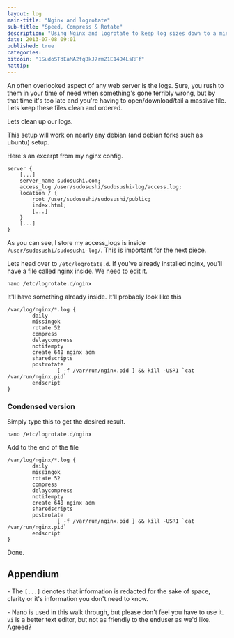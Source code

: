 ```yaml
---
layout: log
main-title: "Nginx and logrotate"
sub-title: "Speed, Compress & Rotate"
description: "Using Nginx and logrotate to keep log sizes down to a minimum."
date: 2013-07-08 09:01
published: true
categories: 
bitcoin: "1SudoSTdEaMA2fqBkJ7rmZ1E14D4LsRFf"
hattip: 
---
```


An often overlooked aspect of any web server is the logs. Sure, you rush to them in your time of need when something's gone terribly wrong, but by that time it's too late and you're having to open/download/tail a massive file. Lets keep these files clean and ordered.

Lets clean up our logs.

This setup will work on nearly any debian (and debian forks such as ubuntu) setup.

Here's an excerpt from my nginx config.

```
server {
	[...]
	server_name sudosushi.com;
	access_log /user/sudosushi/sudosushi-log/access.log;
	location / {
		root /user/sudosushi/sudosushi/public;
		index.html;
		[...]
	}
	[...]
}
```

As you can see, I store my access_logs is inside `/user/sudosushi/sudosushi-log/`. This is important for the next piece.


Lets head over to `/etc/logrotate.d`. If you've already installed nginx, you'll have a file called nginx inside. We need to edit it.

```
nano /etc/logrotate.d/nginx
```

It'll have something already inside. It'll probably look like this

```
/var/log/nginx/*.log {
        daily
        missingok
        rotate 52
        compress
        delaycompress
        notifempty
        create 640 nginx adm
        sharedscripts
        postrotate
                [ -f /var/run/nginx.pid ] && kill -USR1 `cat /var/run/nginx.pid`
        endscript
}
```

### Condensed version

Simply type this to get the desired result.

```
nano /etc/logrotate.d/nginx

```
Add to the end of the file

```
/var/log/nginx/*.log {
        daily
        missingok
        rotate 52
        compress
        delaycompress
        notifempty
        create 640 nginx adm
        sharedscripts
        postrotate
                [ -f /var/run/nginx.pid ] && kill -USR1 `cat /var/run/nginx.pid`
        endscript
}
```

Done.


## Appendium
\- The `[...]` denotes that information is redacted for the sake of space, clarity or it's information you don't need to know.

\- Nano is used in this walk through, but please don't feel you have to use it. `vi` is a better text editor, but not as friendly to the enduser as we'd like. Agreed?

